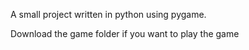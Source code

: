 A small project written in python using pygame.

Download the game folder if you want to play the game